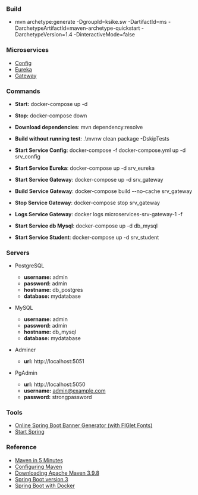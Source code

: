 
### Build 
- mvn archetype:generate -DgroupId=ksike.sw -DartifactId=ms -DarchetypeArtifactId=maven-archetype-quickstart -DarchetypeVersion=1.4 -DinteractiveMode=false

### Microservices
- [Config](./config/README.md)
- [Eureka](./eureka/README.md)
- [Gateway](./gateway/README.md)

### Commands
- **Start:** docker-compose up -d
- **Stop:** docker-compose down
- **Download dependencies**: mvn dependency:resolve
- **Build without running test**: .\mvnw clean package -DskipTests

- **Start Service Config**: docker-compose -f docker-compose.yml up -d srv_config
- **Start Service Eureka**: docker-compose up -d srv_eureka
- **Start Service Gateway**: docker-compose up -d srv_gateway
- **Build Service Gateway**: docker-compose build --no-cache srv_gateway
- **Stop Service Gateway**: docker-compose stop srv_gateway
- **Logs Service Gateway**: docker logs microservices-srv-gateway-1 -f
- **Start Service db Mysql**: docker-compose up -d db_mysql
- **Start Service Student**: docker-compose up -d srv_student

### Servers
- PostgreSQL
    - **username:** admin
    - **password:** admin
    - **hostname:** db_postgres
    - **database:** mydatabase

- MySQL
    - **username:** admin
    - **password:** admin
    - **hostname:** db_mysql
    - **database:** mydatabase

- Adminer
    - **url:** http://localhost:5051

- PgAdmin
    - **url:** http://localhost:5050
    - **username:** admin@example.com
    - **password:** strongpassword

### Tools
- [Online Spring Boot Banner Generator (with FIGlet Fonts)](https://devops.datenkollektiv.de/banner.txt/index.html)
- [Start Spring](https://start.spring.io/)

### Reference
- [Maven in 5 Minutes](https://maven.apache.org/guides/getting-started/maven-in-five-minutes.html)
- [Configuring Maven](https://maven.apache.org/guides/mini/guide-configuring-maven.html)
- [Downloading Apache Maven 3.9.8](https://maven.apache.org/download.cgi)
- [Spring Boot version 3](https://www.youtube.com/watch?v=t0D4OPcugyI)
- [Spring Boot with Docker](https://spring.io/guides/gs/spring-boot-docker)

